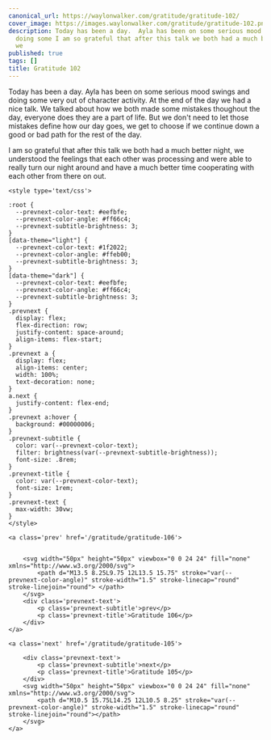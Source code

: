 ```yaml
---
canonical_url: https://waylonwalker.com/gratitude/gratitude-102/
cover_image: https://images.waylonwalker.com/gratitude/gratitude-102.png
description: Today has been a day.  Ayla has been on some serious mood swings and
  doing some I am so grateful that after this talk we both had a much better night,
  we
published: true
tags: []
title: Gratitude 102
---
```


Today has been a day.  Ayla has been on some serious mood swings and doing some very out of character activity.  At the end of the day we had a nice talk.  We talked about how we both made some mistakes thoughout the day, everyone does they are a part of life.  But we don't need to let those mistakes define how our day goes, we get to choose if we continue down a good or bad path for the rest of the day.

I am so grateful that after this talk we both had a much better night, we understood the feelings that each other was processing and were able to really turn our night around and have a much better time cooperating with each other from there on out.
<div class='prevnext'>

    <style type='text/css'>

    :root {
      --prevnext-color-text: #eefbfe;
      --prevnext-color-angle: #ff66c4;
      --prevnext-subtitle-brightness: 3;
    }
    [data-theme="light"] {
      --prevnext-color-text: #1f2022;
      --prevnext-color-angle: #ffeb00;
      --prevnext-subtitle-brightness: 3;
    }
    [data-theme="dark"] {
      --prevnext-color-text: #eefbfe;
      --prevnext-color-angle: #ff66c4;
      --prevnext-subtitle-brightness: 3;
    }
    .prevnext {
      display: flex;
      flex-direction: row;
      justify-content: space-around;
      align-items: flex-start;
    }
    .prevnext a {
      display: flex;
      align-items: center;
      width: 100%;
      text-decoration: none;
    }
    a.next {
      justify-content: flex-end;
    }
    .prevnext a:hover {
      background: #00000006;
    }
    .prevnext-subtitle {
      color: var(--prevnext-color-text);
      filter: brightness(var(--prevnext-subtitle-brightness));
      font-size: .8rem;
    }
    .prevnext-title {
      color: var(--prevnext-color-text);
      font-size: 1rem;
    }
    .prevnext-text {
      max-width: 30vw;
    }
    </style>
    
    <a class='prev' href='/gratitude/gratitude-106'>
    

        <svg width="50px" height="50px" viewbox="0 0 24 24" fill="none" xmlns="http://www.w3.org/2000/svg">
            <path d="M13.5 8.25L9.75 12L13.5 15.75" stroke="var(--prevnext-color-angle)" stroke-width="1.5" stroke-linecap="round" stroke-linejoin="round"> </path>
        </svg>
        <div class='prevnext-text'>
            <p class='prevnext-subtitle'>prev</p>
            <p class='prevnext-title'>Gratitude 106</p>
        </div>
    </a>
    
    <a class='next' href='/gratitude/gratitude-105'>
    
        <div class='prevnext-text'>
            <p class='prevnext-subtitle'>next</p>
            <p class='prevnext-title'>Gratitude 105</p>
        </div>
        <svg width="50px" height="50px" viewbox="0 0 24 24" fill="none" xmlns="http://www.w3.org/2000/svg">
            <path d="M10.5 15.75L14.25 12L10.5 8.25" stroke="var(--prevnext-color-angle)" stroke-width="1.5" stroke-linecap="round" stroke-linejoin="round"></path>
        </svg>
    </a>
  </div>